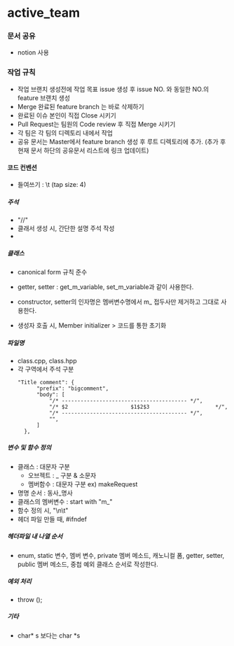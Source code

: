 # active_team

### 문서 공유
- notion 사용


### 작업 규칙

- 작업 브랜치 생성전에 작업 목표 issue 생성 후 issue NO. 와 동일한 NO.의 feature 브랜치 생성
- Merge 완료된 feature branch 는 바로 삭제하기
- 완료된 이슈 본인이 직접 Close 시키기
- Pull Request는 팀원의 Code review 후 직접  Merge 시키기
- 각 팀은 각 팀의 디렉토리 내에서 작업
- 공유 문서는 Master에서 feature branch 생성 후 루트 디렉토리에 추가. (추가 후 현재 문서 하단의 공유문서 리스트에 링크 업데이트)


#### 코드 컨벤션

- 들여쓰기 : \t (tap size: 4)

##### 주석 
- "//"
- 클래서 생성 시, 간단한 설명 주석 작성
- 
##### 클래스
- canonical form 규칙 준수
- getter, setter : get_m_variable, set_m_variable과 같이 사용한다.
- constructor, setter의 인자명은 멤버변수명에서 m_ 접두사만 제거하고 그대로 사용한다.

- 생성자 호출 시, Member initializer > 코드를 통한 초기화
 
##### 파일명
- class.cpp, class.hpp
- 각 구역에서 주석 구분 
  ```
  "Title comment": {
		"prefix": "bigcomment",
		"body": [
			"/* ---------------------------------------- */",
			"/* $2                    $1$2$3                     */",
			"/* ---------------------------------------- */",
			"",
		]
	},
  ```

##### 변수 및 함수 정의
- 클래스 : 대문자 구분
   - 오브젝트 : _ 구분 & 소문자 
   - 멤버함수 : 대문자 구분    ex) makeRequest
- 명명 순서 : 동사_명사
- 클래스의 멤버변수 : start with "m_"
- 함수 정의 시, "\n\t"
- 헤더 파일 만들 때, #ifndef

##### 헤더파일 내 나열 순서
- enum, static 변수, 멤버 변수, private 멤버 메소드, 캐노니컬 폼, getter, setter, public 멤버 메소드, 중첩 예외 클래스 순서로 작성한다.

##### 예외 처리
- throw ();

##### 기타
- char* s 보다는 char *s
